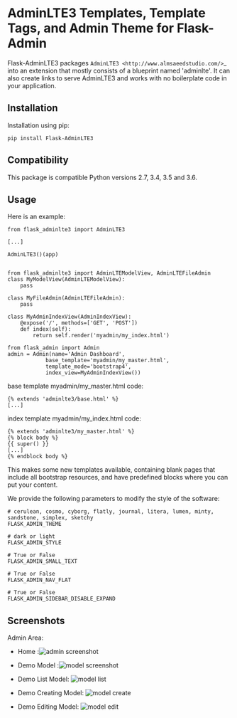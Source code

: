 AdminLTE3 Templates, Template Tags, and Admin Theme for Flask-Admin
=============================================================

Flask-AdminLTE3 packages `AdminLTE3
<http://www.almsaeedstudio.com/>`_ into an extension that mostly consists
of a blueprint named 'adminlte'. It can also create links to serve AdminLTE3 and works with no boilerplate code in your application.

Installation
------------

Installation using pip:

    pip install Flask-AdminLTE3

Compatibility
-------------

This package is compatible Python versions 2.7, 3.4, 3.5 and 3.6.

Usage
-----
Here is an example:

    from flask_adminlte3 import AdminLTE3
    
    [...]
    
    AdminLTE3()(app)


    from flask_adminlte3 import AdminLTEModelView, AdminLTEFileAdmin
    class MyModelView(AdminLTEModelView):
        pass

    class MyFileAdmin(AdminLTEFileAdmin):
        pass

    class MyAdminIndexView(AdminIndexView):
        @expose('/', methods=['GET', 'POST'])
        def index(self):
            return self.render('myadmin/my_index.html')

    from flask_admin import Admin
    admin = Admin(name='Admin Dashboard',
                base_template='myadmin/my_master.html',
                template_mode='bootstrap4',
                index_view=MyAdminIndexView())


base template myadmin/my_master.html code:

    {% extends 'adminlte3/base.html' %}
    [...]

index template myadmin/my_index.html code:

    {% extends 'adminlte3/my_master.html' %}
    {% block body %}
    {{ super() }}
    [...]
    {% endblock body %}


This makes some new templates available, containing blank pages that include all
bootstrap resources, and have predefined blocks where you can put your content.

We provide the following parameters to modify the style of the software:

    # cerulean, cosmo, cyborg, flatly, journal, litera, lumen, minty, sandstone, simplex, sketchy
    FLASK_ADMIN_THEME
    
    # dark or light
    FLASK_ADMIN_STYLE
    
    # True or False
    FLASK_ADMIN_SMALL_TEXT
    
    # True or False
    FLASK_ADMIN_NAV_FLAT
    
    # True or False
    FLASK_ADMIN_SIDEBAR_DISABLE_EXPAND

Screenshots
-----------
Admin Area:
    
* Home :![admin screenshot](https://raw.githubusercontent.com/shijl0925/Flask-AdminLTE3/master/screenshots/home.png)

* Demo Model :![model screenshot](https://raw.githubusercontent.com/shijl0925/Flask-AdminLTE3/master/screenshots/demo-home.png)

* Demo List Model: ![model list](https://raw.githubusercontent.com/shijl0925/Flask-AdminLTE3/master/screenshots/demo-list.png)

* Demo Creating Model: ![model create](https://raw.githubusercontent.com/shijl0925/Flask-AdminLTE3/master/screenshots/demo-create.png)

* Demo Editing Model: ![model edit](https://raw.githubusercontent.com/shijl0925/Flask-AdminLTE3/master/screenshots/demo-edit.png)
